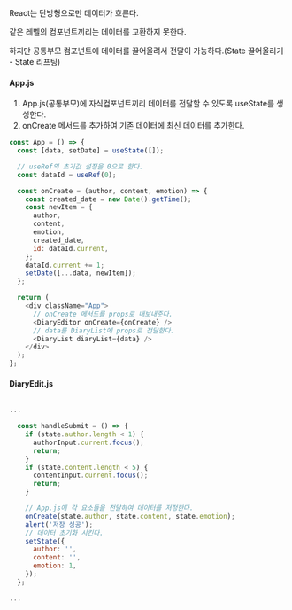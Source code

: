 React는 단방형으로만 데이터가 흐른다.

같은 레벨의 컴포넌트끼리는 데이터를 교환하지 못한다.

하지만 공통부모 컴포넌트에 데이터를 끌어올려서 전달이 가능하다.(State 끌어올리기 - State 리프팅)

#### App.js

1. App.js(공통부모)에 자식컴포넌트끼리 데이터를 전달할 수 있도록 useState를 생성한다.
2. onCreate 메서드를 추가하여 기존 데이터에 최신 데이터를 추가한다.

```javascript
const App = () => {
  const [data, setDate] = useState([]);

  // useRef의 초기값 설정을 0으로 한다.
  const dataId = useRef(0);

  const onCreate = (author, content, emotion) => {
    const created_date = new Date().getTime();
    const newItem = {
      author,
      content,
      emotion,
      created_date,
      id: dataId.current,
    };
    dataId.current += 1;
    setDate([...data, newItem]);
  };

  return (
    <div className="App">
      // onCreate 메서드를 props로 내보내준다.
      <DiaryEditor onCreate={onCreate} />
      // data를 DiaryList에 props로 전달한다.
      <DiaryList diaryList={data} />
    </div>
  );
};
```

#### DiaryEdit.js

```javascript

...

  const handleSubmit = () => {
    if (state.author.length < 1) {
      authorInput.current.focus();
      return;
    }
    if (state.content.length < 5) {
      contentInput.current.focus();
      return;
    }

    // App.js에 각 요소들을 전달하여 데이터를 저정한다.
    onCreate(state.author, state.content, state.emotion);
    alert('저장 성공');
    // 데이터 초기화 시킨다.
    setState({
      author: '',
      content: '',
      emotion: 1,
    });
  };

...

```
